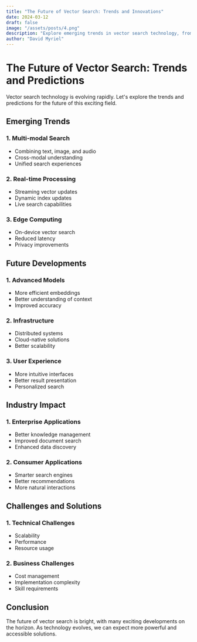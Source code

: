 ```yaml
---
title: "The Future of Vector Search: Trends and Innovations"
date: 2024-03-12
draft: false
image: "/assets/posts/4.png"
description: "Explore emerging trends in vector search technology, from multi-modal embeddings to real-time updates and the integration of large language models."
author: "David Myriel"
---
```


# The Future of Vector Search: Trends and Predictions

Vector search technology is evolving rapidly. Let's explore the trends and predictions for the future of this exciting field.

## Emerging Trends

### 1. Multi-modal Search
- Combining text, image, and audio
- Cross-modal understanding
- Unified search experiences

### 2. Real-time Processing
- Streaming vector updates
- Dynamic index updates
- Live search capabilities

### 3. Edge Computing
- On-device vector search
- Reduced latency
- Privacy improvements

## Future Developments

### 1. Advanced Models
- More efficient embeddings
- Better understanding of context
- Improved accuracy

### 2. Infrastructure
- Distributed systems
- Cloud-native solutions
- Better scalability

### 3. User Experience
- More intuitive interfaces
- Better result presentation
- Personalized search

## Industry Impact

### 1. Enterprise Applications
- Better knowledge management
- Improved document search
- Enhanced data discovery

### 2. Consumer Applications
- Smarter search engines
- Better recommendations
- More natural interactions

## Challenges and Solutions

### 1. Technical Challenges
- Scalability
- Performance
- Resource usage

### 2. Business Challenges
- Cost management
- Implementation complexity
- Skill requirements

## Conclusion

The future of vector search is bright, with many exciting developments on the horizon. As technology evolves, we can expect more powerful and accessible solutions. 